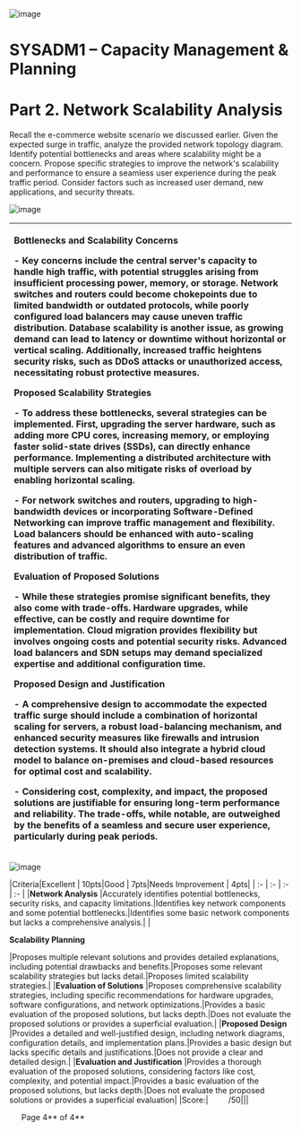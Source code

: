 ![image](https://github.com/user-attachments/assets/418881c0-2149-422f-857d-90028e5ec642)


# **SYSADM1 – Capacity Management & Planning**
# **Part 2. Network Scalability Analysis**
Recall the e-commerce website scenario we discussed earlier. Given the expected surge in traffic, analyze the provided network topology diagram. Identify potential bottlenecks and areas where scalability might be a concern. Propose specific strategies to improve the network's scalability and performance to ensure a seamless user experience during the peak traffic period. Consider factors such as increased user demand, new applications, and security threats.

![image](https://github.com/user-attachments/assets/8860b3b6-7dd2-47a1-85fe-190a2bef87c9)



















|<p></p><p>**Bottlenecks and Scalability Concerns**</p><p>- Key concerns include the central server's capacity to handle high traffic, with potential struggles arising from insufficient processing power, memory, or storage. Network switches and routers could become chokepoints due to limited bandwidth or outdated protocols, while poorly configured load balancers may cause uneven traffic distribution. Database scalability is another issue, as growing demand can lead to latency or downtime without horizontal or vertical scaling. Additionally, increased traffic heightens security risks, such as DDoS attacks or unauthorized access, necessitating robust protective measures.</p><p></p><p></p><p>**Proposed Scalability Strategies**</p><p>- To address these bottlenecks, several strategies can be implemented. First, upgrading the server hardware, such as adding more CPU cores, increasing memory, or employing faster solid-state drives (SSDs), can directly enhance performance. Implementing a distributed architecture with multiple servers can also mitigate risks of overload by enabling horizontal scaling.</p><p>- For network switches and routers, upgrading to high-bandwidth devices or incorporating Software-Defined Networking can improve traffic management and flexibility. Load balancers should be enhanced with auto-scaling features and advanced algorithms to ensure an even distribution of traffic.</p><p></p><p></p><p>**Evaluation of Proposed Solutions**</p><p>- While these strategies promise significant benefits, they also come with trade-offs. Hardware upgrades, while effective, can be costly and require downtime for implementation. Cloud migration provides flexibility but involves ongoing costs and potential security risks. Advanced load balancers and SDN setups may demand specialized expertise and additional configuration time.</p><p></p><p></p><p>**Proposed Design and Justification**</p><p>- A comprehensive design to accommodate the expected traffic surge should include a combination of horizontal scaling for servers, a robust load-balancing mechanism, and enhanced security measures like firewalls and intrusion detection systems. It should also integrate a hybrid cloud model to balance on-premises and cloud-based resources for optimal cost and scalability.</p><p>- Considering cost, complexity, and impact, the proposed solutions are justifiable for ensuring long-term performance and reliability. The trade-offs, while notable, are outweighed by the benefits of a seamless and secure user experience, particularly during peak periods.</p><p></p><p></p>|
| :- |






![image](https://github.com/user-attachments/assets/6f48498d-4015-43cc-957a-98e03dd38405)




|Criteria|Excellent | 10pts|Good | 7pts|Needs Improvement | 4pts|
| :- | :- | :- | :- |
|**Network Analysis** |Accurately identifies potential bottlenecks, security risks, and capacity limitations.|Identifies key network components and some potential bottlenecks.|Identifies some basic network components but lacks a comprehensive analysis.|
|<p>**Scalability Planning** </p><p></p>|Proposes multiple relevant solutions and provides detailed explanations, including potential drawbacks and benefits.|Proposes some relevant scalability strategies but lacks detail.|Proposes limited scalability strategies.|
|**Evaluation of Solutions** |Proposes comprehensive scalability strategies, including specific recommendations for hardware upgrades, software configurations, and network optimizations.|Provides a basic evaluation of the proposed solutions, but lacks depth.|Does not evaluate the proposed solutions or provides a superficial evaluation.|
|**Proposed Design** |Provides a detailed and well-justified design, including network diagrams, configuration details, and implementation plans.|Provides a basic design but lacks specific details and justifications.|Does not provide a clear and detailed design.|
|**Evaluation and Justification** |Provides a thorough evaluation of the proposed solutions, considering factors like cost, complexity, and potential impact.|Provides a basic evaluation of the proposed solutions, but lacks depth.|Does not evaluate the proposed solutions or provides a superficial evaluation|
|Score:|`     `/50|||

`	`Page 4** of 4**	
